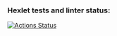 ### Hexlet tests and linter status:
[![Actions Status](https://github.com/melsyvolfram/backend-project-lvl1/workflows/hexlet-check/badge.svg)](https://github.com/melsyvolfram/backend-project-lvl1/actions)